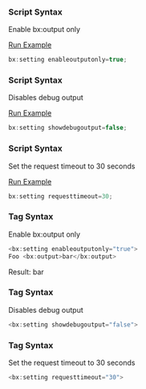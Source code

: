 ### Script Syntax

Enable bx:output only

<a href="https://try.boxlang.io/?code=eJxLqrAqTi0pycxLV0jNS0zKSc0vLSkoLcnPy6m0LSkqTbXmAgDtxg1P" target="_blank">Run Example</a>

```java
bx:setting enableoutputonly=true;

```


### Script Syntax

Disables debug output

<a href="https://try.boxlang.io/?code=eJxLqrAqTi0pycxLVyjOyC9PSU0qTc8vLSkoLbFNS8wpTrXmAgDuSA05" target="_blank">Run Example</a>

```java
bx:setting showdebugoutput=false;

```


### Script Syntax

Set the request timeout to 30 seconds

<a href="https://try.boxlang.io/?code=eJxLqrAqTi0pycxLVyhKLSxNLQayc1PzS0tsjQ2suQC4owso" target="_blank">Run Example</a>

```java
bx:setting requesttimeout=30;

```


### Tag Syntax

Enable bx:output only


```java
<bx:setting enableoutputonly="true">
Foo <bx:output>bar</bx:output>
```

Result: bar

### Tag Syntax

Disables debug output


```java
<bx:setting showdebugoutput="false">
```


### Tag Syntax

Set the request timeout to 30 seconds


```java
<bx:setting requesttimeout="30">
```


